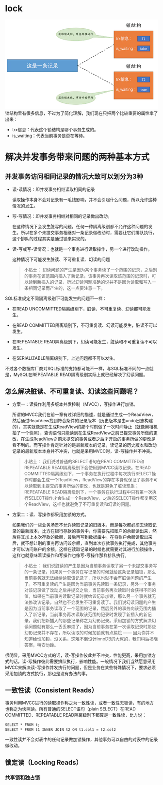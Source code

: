 # lock

![mysql锁结构](./img/mysql_lock.png)
锁结构里有很多信息，不过为了简化理解，我们现在只把两个比较重要的属性拿了出来：
- trx信息：代表这个锁结构是哪个事务生成的。
- is_waiting：代表当前事务是否在等待。


# 解决并发事务带来问题的两种基本方式
## 并发事务访问相同记录的情况大致可以划分为3种
- 读-读情况：即并发事务相继读取相同的记录

    读取操作本身不会对记录有一毛钱影响，并不会引起什么问题，所以允许这种情况的发生。
- 写-写情况：即并发事务相继对相同的记录做出改动。

    在这种情况下会发生脏写的问题，任何一种隔离级别都不允许这种问题的发生。所以在多个未提交事务相继对一条记录做改动时，需要让它们排队执行，这个排队的过程其实是通过锁来实现的。
- 读-写或写-读情况：也就是一个事务进行读取操作，另一个进行改动操作。

    这种情况下可能发生脏读、不可重复读、幻读的问题
    
    >小贴士： 幻读问题的产生是因为某个事务读了一个范围的记录，之后别的事务在该范围内插入了新记录，该事务再次读取该范围的记录时，可以读到新插入的记录，所以幻读问题准确的说并不是因为读取和写入一条相同记录而产生的，这一点要注意一下。
      

SQL标准规定不同隔离级别下可能发生的问题不一样：

- 在READ UNCOMMITTED隔离级别下，脏读、不可重复读、幻读都可能发生。

- 在READ COMMITTED隔离级别下，不可重复读、幻读可能发生，脏读不可以发生。

- 在REPEATABLE READ隔离级别下，幻读可能发生，脏读和不可重复读不可以发生。

- 在SERIALIZABLE隔离级别下，上述问题都不可以发生。

不过各个数据库厂商对SQL标准的支持都可能不一样，与SQL标准不同的一点就是，MySQL在REPEATABLE READ隔离级别实际上就已经解决了幻读问题。

## 怎么解决脏读、不可重复读、幻读这些问题呢？
- 方案一：读操作利用多版本并发控制（MVCC），写操作进行加锁。

    所谓的MVCC我们在前一章有过详细的描述，就是通过生成一个ReadView，然后通过ReadView找到符合条件的记录版本（历史版本是由undo日志构建的），其实就像是在生成ReadView的那个时刻做了一次时间静止（就像用相机拍了一个快照），查询语句只能读到在生成ReadView之前已提交事务所做的更改，在生成ReadView之前未提交的事务或者之后才开启的事务所做的更改是看不到的。而写操作肯定针对的是最新版本的记录，读记录的历史版本和改动记录的最新版本本身并不冲突，也就是采用MVCC时，读-写操作并不冲突。
    >小贴士： 我们说过普通的SELECT语句在READ COMMITTED和REPEATABLE READ隔离级别下会使用到MVCC读取记录。在READ COMMITTED隔离级别下，一个事务在执行过程中每次执行SELECT操作时都会生成一个ReadView，ReadView的存在本身就保证了事务不可以读取到未提交的事务所做的更改，也就是避免了脏读现象；REPEATABLE READ隔离级别下，一个事务在执行过程中只有第一次执行SELECT操作才会生成一个ReadView，之后的SELECT操作都复用这个ReadView，这样也就避免了不可重复读和幻读的问题。
- 方案二：读、写操作都采用加锁的方式。

    如果我们的一些业务场景不允许读取记录的旧版本，而是每次都必须去读取记录的最新版本，比方在银行存款的事务中，你需要先把账户的余额读出来，然后将其加上本次存款的数额，最后再写到数据库中。在将账户余额读取出来后，就不想让别的事务再访问该余额，直到本次存款事务执行完成，其他事务才可以访问账户的余额。这样在读取记录的时候也就需要对其进行加锁操作，这样也就意味着读操作和写操作也像写-写操作那样排队执行。
    > 小贴士： 我们说脏读的产生是因为当前事务读取了另一个未提交事务写的一条记录，如果另一个事务在写记录的时候就给这条记录加锁，那么当前事务就无法继续读取该记录了，所以也就不会有脏读问题的产生了。不可重复读的产生是因为当前事务先读取一条记录，另外一个事务对该记录做了改动之后并提交之后，当前事务再次读取时会获得不同的值，如果在当前事务读取记录时就给该记录加锁，那么另一个事务就无法修改该记录，自然也不会发生不可重复读了。我们说幻读问题的产生是因为当前事务读取了一个范围的记录，然后另外的事务向该范围内插入了新记录，当前事务再次读取该范围的记录时发现了新插入的新记录，我们把新插入的那些记录称之为幻影记录。采用加锁的方式解决幻读问题就有那么一丢丢麻烦了，因为当前事务在第一次读取记录时那些幻影记录并不存在，所以读取的时候加锁就有点尴尬 —— 因为你并不知道给谁加锁，没关系，这难不倒设计InnoDB的大叔的，我们稍后揭晓答案，稍安勿躁。

                                                                                                                                                                                                                                 
很明显，采用MVCC方式的话，读-写操作彼此并不冲突，性能更高，采用加锁方式的话，读-写操作彼此需要排队执行，影响性能。一般情况下我们当然愿意采用MVCC来解决读-写操作并发执行的问题，但是业务在某些特殊情况下，要求必须采用加锁的方式执行，那也是没有办法的事。

## 一致性读（Consistent Reads）

事务利用MVCC进行的读取操作称之为一致性读，或者一致性无锁读，有的地方也称之为快照读。所有普通的SELECT语句（plain SELECT）在READ COMMITTED、REPEATABLE READ隔离级别下都算是一致性读，比方说：
```mysql
SELECT * FROM t;
SELECT * FROM t1 INNER JOIN t2 ON t1.col1 = t2.col2
```  
一致性读并不会对表中的任何记录做加锁操作，其他事务可以自由的对表中的记录做改动。

## 锁定读（Locking Reads）

### 共享锁和独占锁

                                                                                                                                                                                                                                                                                                                                                                                                                                                          

 

